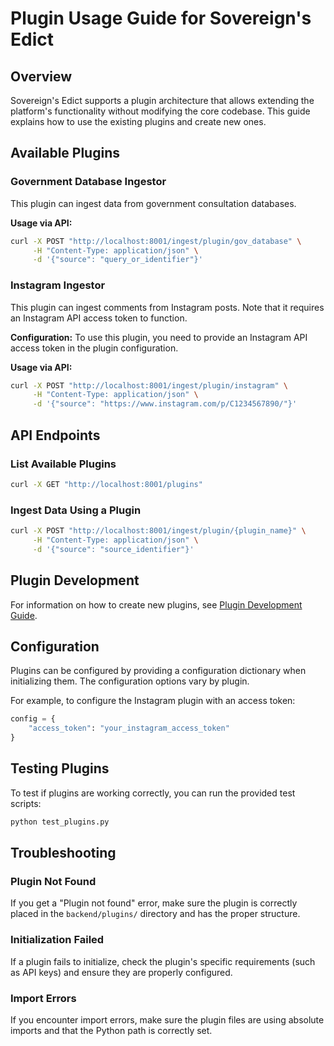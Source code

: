 # Plugin Usage Guide for Sovereign's Edict

## Overview

Sovereign's Edict supports a plugin architecture that allows extending the platform's functionality without modifying the core codebase. This guide explains how to use the existing plugins and create new ones.

## Available Plugins

### Government Database Ingestor
This plugin can ingest data from government consultation databases.

**Usage via API:**
```bash
curl -X POST "http://localhost:8001/ingest/plugin/gov_database" \
     -H "Content-Type: application/json" \
     -d '{"source": "query_or_identifier"}'
```

### Instagram Ingestor
This plugin can ingest comments from Instagram posts. Note that it requires an Instagram API access token to function.

**Configuration:**
To use this plugin, you need to provide an Instagram API access token in the plugin configuration.

**Usage via API:**
```bash
curl -X POST "http://localhost:8001/ingest/plugin/instagram" \
     -H "Content-Type: application/json" \
     -d '{"source": "https://www.instagram.com/p/C1234567890/"}'
```

## API Endpoints

### List Available Plugins
```bash
curl -X GET "http://localhost:8001/plugins"
```

### Ingest Data Using a Plugin
```bash
curl -X POST "http://localhost:8001/ingest/plugin/{plugin_name}" \
     -H "Content-Type: application/json" \
     -d '{"source": "source_identifier"}'
```

## Plugin Development

For information on how to create new plugins, see [Plugin Development Guide](../backend/plugins/README.md).

## Configuration

Plugins can be configured by providing a configuration dictionary when initializing them. The configuration options vary by plugin.

For example, to configure the Instagram plugin with an access token:
```python
config = {
    "access_token": "your_instagram_access_token"
}
```

## Testing Plugins

To test if plugins are working correctly, you can run the provided test scripts:
```bash
python test_plugins.py
```

## Troubleshooting

### Plugin Not Found
If you get a "Plugin not found" error, make sure the plugin is correctly placed in the `backend/plugins/` directory and has the proper structure.

### Initialization Failed
If a plugin fails to initialize, check the plugin's specific requirements (such as API keys) and ensure they are properly configured.

### Import Errors
If you encounter import errors, make sure the plugin files are using absolute imports and that the Python path is correctly set.